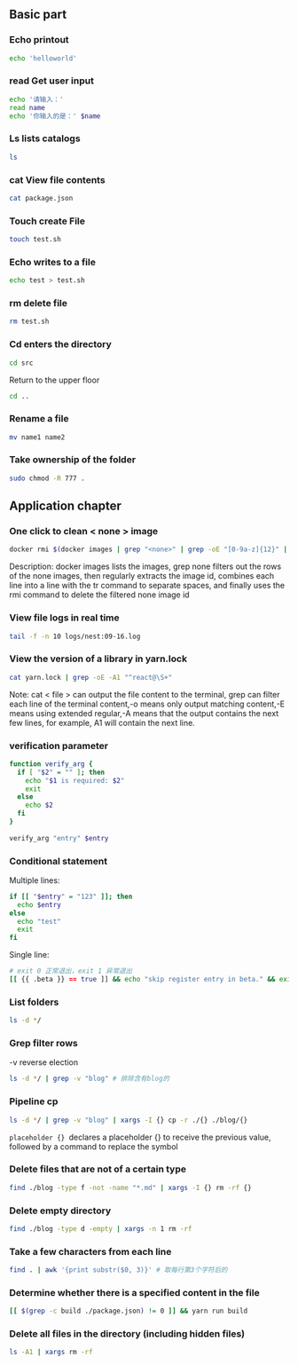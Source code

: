 ## Basic part
### Echo printout
```bash
echo 'helloworld'
```
### read Get user input
```bash
echo '请输入：'
read name
echo '你输入的是：' $name
```
### Ls lists catalogs
```bash
ls
```
### cat View file contents
```bash
cat package.json
```
### Touch create File
```bash
touch test.sh
```
### Echo writes to a file
```bash
echo test > test.sh
```
### rm delete file
```bash
rm test.sh
```
### Cd enters the directory
```bash
cd src
```
Return to the upper floor
```bash
cd ..
```
### Rename a file
```bash
mv name1 name2
```
### Take ownership of the folder
```bash
sudo chmod -R 777 .
```
## Application chapter
### One click to clean < none > image

```bash
docker rmi $(docker images | grep "<none>" | grep -oE "[0-9a-z]{12}" | tr '\n' ' ')
```
  
Description: docker images lists the images, grep none filters out the rows of the none images, then regularly extracts the image id, combines each line into a line with the tr command to separate spaces, and finally uses the rmi command to delete the filtered none image id
  
### View file logs in real time

```bash
tail -f -n 10 logs/nest:09-16.log
```
### View the version of a library in yarn.lock
```bash
cat yarn.lock | grep -oE -A1 "^react@\S+"  
```

Note: cat < file > can output the file content to the terminal, grep can filter each line of the terminal content,-o means only output matching content,-E means using extended regular,-A means that the output contains the next few lines, for example, A1 will contain the next line.
### verification parameter
```sh
function verify_arg {
  if [ "$2" = "" ]; then
    echo "$1 is required: $2"
    exit
  else
    echo $2
  fi
}
  
verify_arg "entry" $entry
```
### Conditional statement
Multiple lines:

```sh
if [[ "$entry" = "123" ]]; then
  echo $entry
else
  echo "test"
  exit
fi
```
Single line:
```sh
# exit 0 正常退出，exit 1 异常退出
[[ {{ .beta }} == true ]] && echo "skip register entry in beta." && exit 0
```

### List folders
  
```sh
ls -d */
```

### Grep filter rows
-v reverse election

```sh
ls -d */ | grep -v "blog" # 排除含有blog的
```

### Pipeline cp

```sh
ls -d */ | grep -v "blog" | xargs -I {} cp -r ./{} ./blog/{} 
```
`placeholder {} `declares a placeholder {} to receive the previous value, followed by a command to replace the symbol

### Delete files that are not of a certain type

```sh
find ./blog -type f -not -name "*.md" | xargs -I {} rm -rf {}
```

### Delete empty directory

```sh
find ./blog -type d -empty | xargs -n 1 rm -rf
```
  
### Take a few characters from each line

```sh
find . | awk '{print substr($0, 3)}' # 取每行第3个字符后的
```
  
### Determine whether there is a specified content in the file

```sh
[[ $(grep -c build ./package.json) != 0 ]] && yarn run build
```

### Delete all files in the directory (including hidden files)
```sh
ls -A1 | xargs rm -rf
```